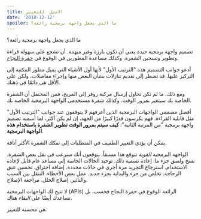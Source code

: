 ```yaml
---
title: الامثل  للتغيير
date: '2018-12-12'
spoiler: ما الذي يجعل واجهة برمجية رائعة؟
---
```


ما الذي يجعل واجهة برمجية رائعة؟

تصميم واجهة برمجية *جيدة* يعني أن تكون بارزة وغير مبهمة. أن تشجع على سهولة قراءة وتطوير وتسحين الشفرة، وكذلك مساعدة المطورين في الوقوع في  [حفرة النجاح](https://blog.codinghorror.com/falling-into-the-pit-of-success/).

أدعو جوانب التصميم هذه "الترتيب الأول" لأنها أول الأشياء التي يميل مطور المكتبة إلى التركيز عليها. قد تضطر إلى تقديم تنازلات بشأن البعض منها وإجراء مفاضلات، ولكن على الأقل هي دائمًا في ذهنك.


ومع ذلك، ما لم تكن تحاول إرسال مركبة روفر إلى المريخ، فمن المحتمل أن الشفرة الخاصة بك سيتغير بمرور الوقت. وكذلك شفرة مستخدمي الواجهة البرمجية الخاصة بك.

أفضل مصممي الواجهات البرمجية الذين أعرفهم لا يتوقفون عند جوانب "الترتيب الأول" مثل قابلية القراءة. فهم يكرسون قدرًا كبيرًا من الجهد، إن لم يكن أكثر، لما أسميه تصميم واجهة برمجية "من المرتبة الثانية": **كيف سيتم بمرور الوقت تطوير الشفرة باستخدام هذه الواجهة البرمجية**.

يمكن أن يؤدي التغيير الطفيف في المتطلبات إلى تفكك الشفرة الأكثر أناقة.

الواجهة البرمجية *القوية* تتوقع هذا مسبقاً. يتوقعون أنك سترغب في نقل بعض الشفرة. نسخ ولصق جزء ما. إعادة تسمية ذلك. توحيد الحالات الخاصة إلى مساعد عام قابل لإعادة الاستخدام. استرجاع التجريد مرة أخرى في حالات محددة. إضافة اختراق. تحسين عنق الزجاجة. تخلص من جزء والبداية بجزء جديد. عمل بعض الأخطاء. التنقل بين السبب والتأثير. إصلاح الخلل. مراجعة الإصلاح.

لا تتيح لك الواجهات البرمجية (APIs) الرائعة الوقوع في حفرة النجاح فحسب، بل تساعدك أيضًا على *البقاء* هناك.

هي محسنة للتغيير.

